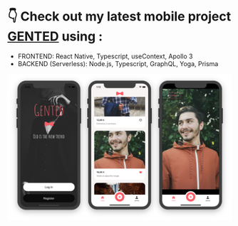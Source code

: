 ### 
<h1>👇 Check out my latest mobile project <a href="https://github.com/vihong/gented">GENTED<a> using :</h1>
<ul>
  <li>FRONTEND: React Native, Typescript, useContext, Apollo 3</li>
  <li>BACKEND (Serverless): Node.js, Typescript, GraphQL, Yoga, Prisma</li>
</ul>

![alt text](https://raw.githubusercontent.com/vihong/vihong/main/previewGentedMobilesOnly.png)



<!--
**vihong/vihong** is a ✨ _special_ ✨ repository because its `README.md` (this file) appears on your GitHub profile.

Here are some ideas to get you started:

- 🔭 I’m currently working on ...
- 🌱 I’m currently learning ...
- 👯 I’m looking to collaborate on ...
- 🤔 I’m looking for help with ...
- 💬 Ask me about ...
- 📫 How to reach me: ...
- 😄 Pronouns: ...
- ⚡ Fun fact: ...
-->
